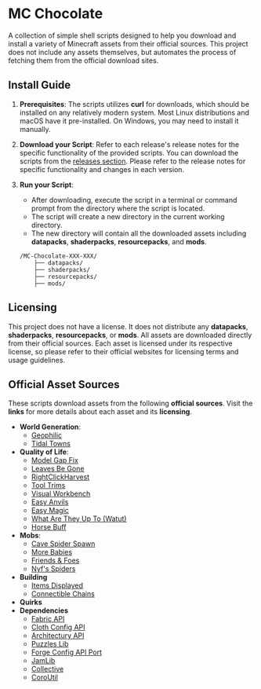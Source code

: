 # MC Chocolate
A collection of simple <!---batch/-->shell scripts designed to help you download and install a variety of Minecraft assets from their official sources.
This project does not include any assets themselves, but automates the process of fetching them from the official download sites.

## Install Guide
1. **Prerequisites**:
   The scripts utilizes **curl** for downloads, which should be installed on any relatively modern system.
   Most Linux distributions and macOS have it pre-installed. On Windows, you may need to install it manually.

2. **Download your Script**:
   Refer to each release's release notes for the specific functionality of the provided scripts.
   You can download the scripts from the [releases section](https://github.com/q4niel/MC-Chocolate/releases).
   Please refer to the release notes for specific functionality and changes in each version.

3. **Run your Script**:
    - After downloading, execute the script in a terminal or command prompt from the directory where the script is located.
    - The script will create a new directory in the current working directory.
    - The new directory will contain all the downloaded assets including **datapacks**, **shaderpacks**, **resourcepacks**, and **mods**.
    ```
    /MC-Chocolate-XXX-XXX/
        ├── datapacks/
        ├── shaderpacks/
        ├── resourcepacks/
        ├── mods/
    ```

## Licensing
This project does not have a license.
It does not distribute any **datapacks**, **shaderpacks**, **resourcepacks**, or **mods**.
All assets are downloaded directly from their official sources.
Each asset is licensed under its respective license, so please refer to their official websites for licensing terms and usage guidelines.

## Official Asset Sources
These scripts download assets from the following **official sources**. Visit the **links** for more details about each asset and its **licensing**.
- **World Generation**:
    - [Geophilic](https://modrinth.com/datapack/geophilic/version/3.1.4)
    - [Tidal Towns](https://modrinth.com/datapack/tidal-towns/version/lMvNx9a5)
- **Quality of Life**:
    - [Model Gap Fix](https://modrinth.com/mod/modelfix/version/1.21-1.6)
    - [Leaves Be Gone](https://modrinth.com/mod/leaves-be-gone/version/v21.0.0-1.21-Fabric)
    - [RightClickHarvest](https://modrinth.com/mod/rightclickharvest/version/4R1YFTOu)
    - [Tool Trims](https://modrinth.com/datapack/tool-trims/version/2.2.2)
    - [Visual Workbench](https://modrinth.com/mod/visual-workbench/version/v21.0.5-1.21-Fabric)
    - [Easy Anvils](https://modrinth.com/mod/easy-anvils/version/v21.0.5-1.21-Fabric)
    - [Easy Magic](https://modrinth.com/mod/easy-magic/version/v21.0.4-1.21-Fabric)
    - [What Are They Up To (Watut)](https://modrinth.com/mod/what-are-they-up-to/version/1.21.0-1.1.3)
    - [Horse Buff](https://modrinth.com/mod/horsebuff/version/2.1.8)
- **Mobs**:
    - [Cave Spider Spawn](https://modrinth.com/mod/cave-spider-spawn/version/1.21.1-1.2-fabric+forge+neo)
    - [More Babies](https://modrinth.com/mod/more-babies/version/2.0.0-1.21-fabric)
    - [Friends & Foes](https://modrinth.com/mod/friends-and-foes/version/fabric-mc1.21.1-3.0.6)
    - [Nyf's Spiders](https://modrinth.com/mod/nyfs-spiders/version/XrZVRpEA)
- **Building**
    - [Items Displayed](https://modrinth.com/mod/items-displayed/version/1.3-1.21)
    - [Connectible Chains](https://modrinth.com/mod/connectiblechains/version/2.4.2+1.21.1)
- **Quirks**
- **Dependencies**
    - [Fabric API](https://modrinth.com/mod/fabric-api/version/0.102.0+1.21)
    - [Cloth Config API](https://modrinth.com/mod/cloth-config/version/15.0.140+fabric)
    - [Architectury API](https://modrinth.com/mod/architectury-api/version/13.0.5+fabric)
    - [Puzzles Lib](https://modrinth.com/mod/puzzles-lib/version/v21.0.28-1.21-Fabric)
    - [Forge Config API Port](https://modrinth.com/mod/forge-config-api-port/version/v21.0.8-1.21-Fabric)
    - [JamLib](https://modrinth.com/mod/jamlib/version/GuJVwwK1)
    - [Collective](https://modrinth.com/mod/collective/version/1.21.1-7.87-fabric+forge+neo)
    - [CoroUtil](https://modrinth.com/mod/coroutil/version/1.21.0-1.3.7)